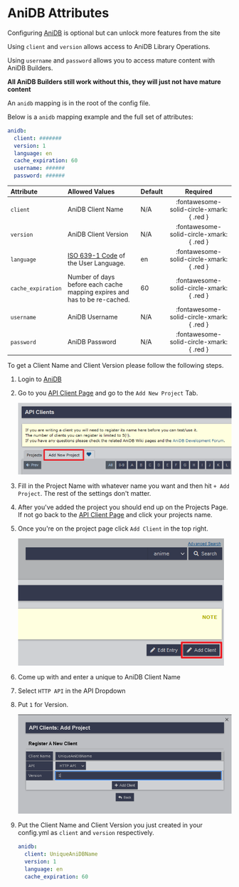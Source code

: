# AniDB Attributes

Configuring [AniDB](https://anidb.net/) is optional but can unlock more features from the site

Using `client` and `version` allows access to AniDB Library Operations.

Using `username` and `password` allows you to access mature content with AniDB Builders.

**All AniDB Builders still work without this, they will just not have mature content**

An `anidb` mapping is in the root of the config file.

Below is a `anidb` mapping example and the full set of attributes:
```yaml
anidb:
  client: #######
  version: 1
  language: en
  cache_expiration: 60
  username: ######
  password: ######
```

| Attribute          | Allowed Values                                                                                | Default |                 Required                 |
|:-------------------|:----------------------------------------------------------------------------------------------|:--------|:----------------------------------------:|
| `client`           | AniDB Client Name                                                                             | N/A     | :fontawesome-solid-circle-xmark:{ .red } |
| `version`          | AniDB Client Version                                                                          | N/A     | :fontawesome-solid-circle-xmark:{ .red } |
| `language`         | [ISO 639-1 Code](https://en.wikipedia.org/wiki/List_of_ISO_639-1_codes) of the User Language. | en      | :fontawesome-solid-circle-xmark:{ .red } |
| `cache_expiration` | Number of days before each cache mapping expires and has to be re-cached.                     | 60      | :fontawesome-solid-circle-xmark:{ .red } |
| `username`         | AniDB Username                                                                                | N/A     | :fontawesome-solid-circle-xmark:{ .red } |
| `password`         | AniDB Password                                                                                | N/A     | :fontawesome-solid-circle-xmark:{ .red } |

To get a Client Name and Client Version please follow the following steps.

1.  Login to [AniDB](https://anidb.net/)
2.  Go to you [API Client Page](https://anidb.net/software/add) and go to the `Add New Project` Tab.

    ![AniDB Add Project](images/anidb-1.png)

3.  Fill in the Project Name with whatever name you want and then hit `+ Add Project`. The rest of the settings don't matter.
4.  After you've added the project you should end up on the Projects Page. If not go back to the [API Client Page](https://anidb.net/software/add) and click your projects name. 
5.  Once you're on the project page click `Add Client` in the top right.

    ![AniDB Add Client](images/anidb-2.png)

6.  Come up with and enter a unique to AniDB Client Name
7.  Select `HTTP API` in the API Dropdown
8.  Put `1` for Version.

    ![AniDB Client Page](images/anidb-3.png)

9.  Put the Client Name and Client Version you just created in your config.yml as `client` and `version` respectively.

    ```yaml
    anidb:
      client: UniqueAniDBName
      version: 1
      language: en
      cache_expiration: 60
    ```